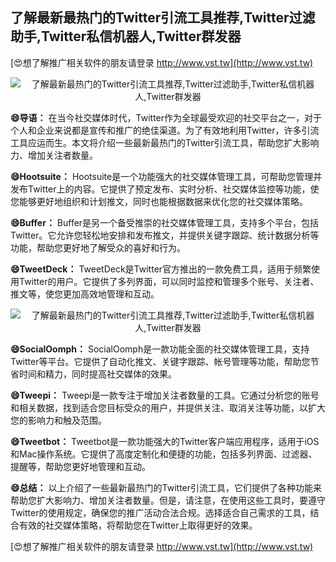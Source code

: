 ## **了解最新最热门的Twitter引流工具推荐,Twitter过滤助手,Twitter私信机器人,Twitter群发器**

[😍想了解推广相关软件的朋友请登录 http://www.vst.tw](http://www.vst.tw)

 <center><img src="https://vst.tw/MP4/tuiguang/png/1.png" alt="了解最新最热门的Twitter引流工具推荐,Twitter过滤助手,Twitter私信机器人,Twitter群发器"></center>

**😄导语：**
在当今社交媒体时代，Twitter作为全球最受欢迎的社交平台之一，对于个人和企业来说都是宣传和推广的绝佳渠道。为了有效地利用Twitter，许多引流工具应运而生。本文将介绍一些最新最热门的Twitter引流工具，帮助您扩大影响力、增加关注者数量。

**😄Hootsuite：**
Hootsuite是一个功能强大的社交媒体管理工具，可帮助您管理并发布Twitter上的内容。它提供了预定发布、实时分析、社交媒体监控等功能，使您能够更好地组织和计划推文，同时也能根据数据来优化您的社交媒体策略。

**😄Buffer：**
Buffer是另一个备受推崇的社交媒体管理工具，支持多个平台，包括Twitter。它允许您轻松地安排和发布推文，并提供关键字跟踪、统计数据分析等功能，帮助您更好地了解受众的喜好和行为。

**😄TweetDeck：**
TweetDeck是Twitter官方推出的一款免费工具，适用于频繁使用Twitter的用户。它提供了多列界面，可以同时监控和管理多个账号、关注者、推文等，使您更加高效地管理和互动。

 <center><img src="https://vst.tw/MP4/tuiguang/png/6.png" alt="了解最新最热门的Twitter引流工具推荐,Twitter过滤助手,Twitter私信机器人,Twitter群发器"></center>

**😄SocialOomph：**
SocialOomph是一款功能全面的社交媒体管理工具，支持Twitter等平台。它提供了自动化推文、关键字跟踪、帐号管理等功能，帮助您节省时间和精力，同时提高社交媒体的效果。

**😄Tweepi：**
Tweepi是一款专注于增加关注者数量的工具。它通过分析您的账号和相关数据，找到适合您目标受众的用户，并提供关注、取消关注等功能，以扩大您的影响力和触及范围。

**😄Tweetbot：**
Tweetbot是一款功能强大的Twitter客户端应用程序，适用于iOS和Mac操作系统。它提供了高度定制化和便捷的功能，包括多列界面、过滤器、提醒等，帮助您更好地管理和互动。

**😄总结：**
以上介绍了一些最新最热门的Twitter引流工具，它们提供了各种功能来帮助您扩大影响力、增加关注者数量。但是，请注意，在使用这些工具时，要遵守Twitter的使用规定，确保您的推广活动合法合规。选择适合自己需求的工具，结合有效的社交媒体策略，将帮助您在Twitter上取得更好的效果。

[😍想了解推广相关软件的朋友请登录 http://www.vst.tw](http://www.vst.tw)



